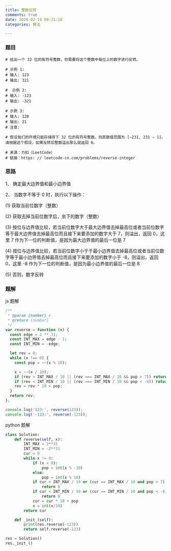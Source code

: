 ```yaml
---
title: 整数反转
comments: true
date: 2020-02-19 09:31:18
categories: 算法

---
```


### 题目

```
# 给出一个 32 位的有符号整数，你需要将这个整数中每位上的数字进行反转。

# 示例 1:
# 输入: 123
# 输出: 321

#  示例 2:
# 输入: -123
# 输出: -321

# 示例 3:
# 输入: 120
# 输出: 21
# 注意:

# 假设我们的环境只能存储得下 32 位的有符号整数，则其数值范围为 [−231, 231 − 1]。请根据这个假设，如果反转后整数溢出那么就返回 0。

# 来源：力扣（LeetCode）
# 链接：https: // leetcode-cn.com/problems/reverse-integer
```

### 思路

1、 确定最大边界值和最小边界值

2、 当数字不等于 0 时，执行以下操作：

(1) 获取当前位数字（整数）

(2) 获取去掉当前位数字后，余下的数字（整数）

(3) 按位与边界值比较，若当前位数字大于最大边界值去掉最高位或者当前位数字等于最大边界值去掉最高位而且接下来要添加的数字大于 7，则溢出，返回 0，这里 7 作为下一位的判断值，是因为最大边界值的最后一位是 7

(4) 按位与边界值比较，若当前位数字小于于最小边界值去掉最高位或者当前位数字等于最小边界值去掉最高位而且接下来要添加的数字小于 -8，则溢出，返回 0，这里 -8 作为下一位的判断值，是因为最小边界值的最后一位是 8

(5) 否则，数字反转

### 题解

js 题解

```js
/**
 * @param {number} x
 * @return {number}
 */
var reverse = function (x) {
  const edge = 2 ** 31;
  const INT_MAX = edge - 1;
  const INT_MIN = -edge;

  let rev = 0;
  while (x !== 0) {
    const pop = ~~(x % 10);

    x = ~~(x / 10);
    if (rev > INT_MAX / 10 || (rev === INT_MAX / 10 && pop > 7)) return 0;
    if (rev < INT_MIN / 10 || (rev === INT_MIN / 10 && pop < -8)) return 0;
    rev = rev * 10 + pop;
  }
  return rev;
};

console.log('123:', reverse(123));
console.log('-123:', reverse(-123));
```

python 题解

```python
class Solution:
    def reverse(self, x):
        INT_MAX = 2**31
        INT_MIN = -2**31
        cur = 0
        while x != 0:
            if (x < 0):
                pop = int(x % -10)
            else:
                pop = int(x % 10)
            if cur > INT_MAX / 10 or (cur == INT_MAX / 10 and pop > 7):
                return 0
            if cur < INT_MIN / 10 or (cur == INT_MIN / 10 and pop < -8):
                return 0
            cur = cur * 10 + pop
            x = int(x/10)
        return cur

    def _init_(self):
        print(res.reverse(-123))
        return self.reverse(-123)

res = Solution()
res._init_()
```
